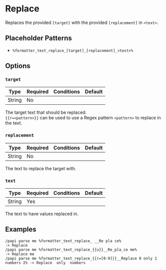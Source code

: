 # Replace

Replaces the provided `[target]` with the provided `[replacement]` in `<text>`.

## Placeholder Patterns

- `%formatter_text_replace_[target]_[replacement]_<text>%`

## Options

### `target`

| Type   | Required | Conditions | Default |
|--------|----------|------------|---------|
| String | No       |            |         |

The target text that should be replaced.  
`{{r=<pattern>}}` can be used to use a Regex pattern `<pattern>` to replace in the text.

### `replacement`

| Type   | Required | Conditions | Default |
|--------|----------|------------|---------|
| String | No       |            |         |

The text to replace the target with.

### `text`

| Type   | Required | Conditions | Default |
|--------|----------|------------|---------|
| String | Yes      |            |         |

The text to have values replaced in.

## Examples

```
/papi parse me %formatter_text_replace_ __Re pla ce%                            -> Replace
/papi parse me %formatter_text_replace_{{u}}__Re_pla_ce me%                     -> Replace me
/papi parse me %formatter_text_replace_{{r=[0-9]}}__Replace 0 only 1 numbers 2% -> Replace  only  numbers
```